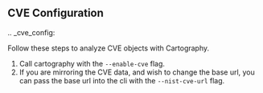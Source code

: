 ## CVE Configuration

.. _cve_config:

Follow these steps to analyze CVE objects with Cartography.

1. Call cartography with the `--enable-cve` flag.
1. If you are mirroring the CVE data, and wish to change the base url, you can pass the base url into the cli with the `--nist-cve-url` flag.
